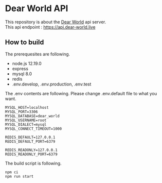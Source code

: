 # Dear World API
This repository is about the [Dear World](https://dear-world.live) api server.  
This api endpoint : https://api.dear-world.live

## How to build
The prerequesites are following.
* node.js 12.19.0
* express
* mysql 8.0
* redis
* .env.develop, .env.production, .env.test

The .env contents are following.
Please change .env.default file to what you want.
```
MYSQL_HOST=localhost
MYSQL_PORT=3306
MYSQL_DATABASE=dear_world
MYSQL_USERNAME=root
MYSQL_DIALECT=mysql
MYSQL_CONNECT_TIMEOUT=1000

REDIS_DEFAULT=127.0.0.1
REDIS_DEFAULT_PORT=6379

REDIS_READONLY=127.0.0.1
REDIS_READONLY_PORT=6379
```

The build script is following.
```
npm ci
npm run start
```